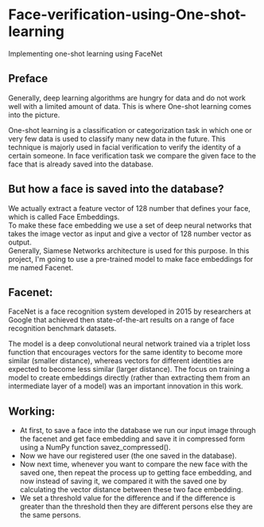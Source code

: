 # Face-verification-using-One-shot-learning
Implementing one-shot learning using FaceNet

## Preface
Generally, deep learning algorithms are hungry for data and do not work well with a limited amount of data. This is where One-shot learning comes into the picture.

One-shot learning is a classification or categorization task in which one or very few data is used to classify many new data in the future. This technique is majorly used in facial verification to verify the identity of a certain someone.
In face verification task we compare the given face to the face that is already saved into the database. 

## But how a face is saved into the database?

We actually extract a feature vector of 128 number that defines your face, which is called Face Embeddings.<br>To make these face embedding we use a set of deep neural networks that takes the image vector as input and give a vector of 128 number vector as output. <br> Generally, Siamese Networks architecture is used for this purpose. 
In this project, I'm going to use a pre-trained model to make face embeddings for me named Facenet.

## Facenet:
FaceNet is a face recognition system developed in 2015 by researchers at Google that achieved then state-of-the-art results on a range of face recognition benchmark datasets.

The model is a deep convolutional neural network trained via a triplet loss function that encourages vectors for the same identity to become more similar (smaller distance), whereas vectors for different identities are expected to become less similar (larger distance). The focus on training a model to create embeddings directly (rather than extracting them from an intermediate layer of a model) was an important innovation in this work.

## Working:
* At first, to save a face into the database we run our input image through the facenet and get face embedding and save it in compressed form using a NumPy function savez_compressed().
* Now we have our registered user (the one saved in the database).
* Now next time, whenever you want to compare the new face with the saved one, then repeat the process up to getting face embedding, and now instead of saving it, we compared it with the saved one by calculating the vector distance between these two face embedding.
* We set a threshold value for the difference and if the difference is greater than the threshold then they are different persons else they are the same persons.
